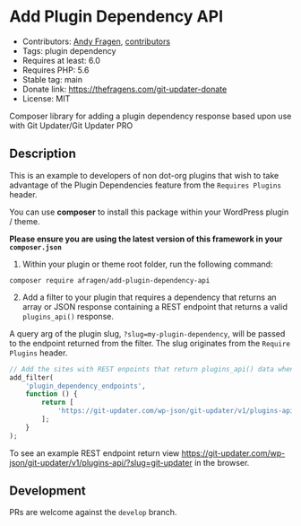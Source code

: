 # Add Plugin Dependency API

* Contributors: [Andy Fragen](https://github.com/afragen), [contributors](https://github.com/afragen/add-plugin-dependency-api/graphs/contributors)
* Tags: plugin dependency
* Requires at least: 6.0
* Requires PHP: 5.6
* Stable tag: main
* Donate link: <https://thefragens.com/git-updater-donate>
* License: MIT

Composer library for adding a plugin dependency response based upon use with Git Updater/Git Updater PRO

## Description

This is an example to developers of non dot-org plugins that wish to take advantage of the Plugin Dependencies feature from the `Requires Plugins` header.

You can use **composer** to install this package within your WordPress plugin / theme.

**Please ensure you are using the latest version of this framework in your `composer.json`**

1. Within your plugin or theme root folder, run the following command:

```shell
composer require afragen/add-plugin-dependency-api
```

2. Add a filter to your plugin that requires a dependency that returns an array or JSON response containing a REST endpoint that returns a valid `plugins_api()` response.

A query arg of the plugin slug, `?slug=my-plugin-dependency`, will be passed to the endpoint returned from the filter. The slug originates from the `Require Plugins` header.

```php
// Add the sites with REST enpoints that return plugins_api() data when passed `slug` query arg.
add_filter(
	'plugin_dependency_endpoints',
	function () {
		return [
			'https://git-updater.com/wp-json/git-updater/v1/plugins-api/',
		];
	}
);
```

To see an example REST endpoint return view <https://git-updater.com/wp-json/git-updater/v1/plugins-api/?slug=git-updater> in the browser.

## Development

PRs are welcome against the `develop` branch.
